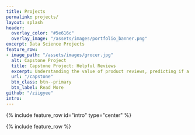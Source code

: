 ```yaml
---
title: Projects
permalink: projects/
layout: splash
header:
  overlay_color: "#5e616c"
  overlay_image: "/assets/images/portfolio_banner.png"
excerpt: Data Science Projects
feature_row:
- image_path: "/assets/images/grocer.jpg"
  alt: Capstone Project
  title: Capstone Project: Helpful Reviews
  excerpt: Understanding the value of product reviews, predicting if a review is 'Helpful' or 'Not', leading to actionable business insights.
  url: "/capstone"
  btn_class: btn--primary
  btn_label: Read More
github: "/ziigyee"
intro: 
---
```


{% include feature_row id="intro" type="center" %}

{% include feature_row %}
